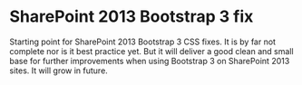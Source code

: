 # SharePoint 2013 Bootstrap 3 fix
Starting point for SharePoint 2013 Bootstrap 3 CSS fixes.
It is by far not complete nor is it best practice yet. But it will deliver a good clean and small base for further improvements when using Bootstrap 3 on SharePoint 2013 sites. It will grow in future.
